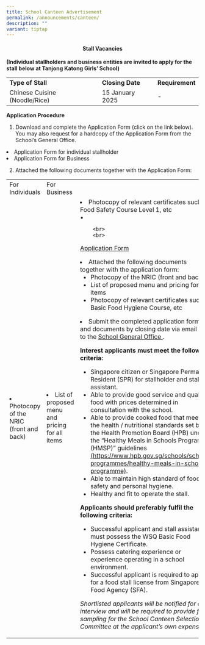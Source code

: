 ```yaml
---
title: School Canteen Advertisement
permalink: /announcements/canteen/
description: ""
variant: tiptap
---
```

<h4 style="text-align: center;"><strong>Stall Vacancies</strong></h4>
<b>(Individual stallholders and business entities are invited to apply for the stall below at Tanjong Katong Girls’ School)</b>

<table>
	<tbody>
		<tr>
			<td><b>Type of Stall</b></td>
			<td><b>Closing Date</b></td>
			<td><b>Requirement</b></td>
		</tr>
		<tr>
			<td>Chinese Cuisine (Noodle/Rice)</td>
			<td>15 January 2025</td>
			<td>-</td>
			</tr></tbody>
</table>

<p><b>Application Procedure</b>
</p>
<ol>
  <li>Download and complete the Application Form (click on the link below). You may also request for a hardcopy of the Application Form from the School’s General Office.</li>
	</ol>
	<li>Application Form for individual stallholder</li>
	<li>Application Form for Business </li>
	<ol start="2">
	<li>Attached the following documents together with the Application Form:</li>
	</ol>
	<table>
	<tbody>
		<tr>
			<td>For Individuals</td>
			<td>For Business</td>
			</tr>
		<tr>
			<td><li>Photocopy of the NRIC (front and back)</li></td>
			<td><li>List of proposed menu and pricing for all items</li></td>
					<td><li>Photocopy of relevant certificates such as Food Safety Course Level 1, etc</li>
•	

		<br>
		<br>
<a href="https://drive.google.com/file/d/1FA04r8hWn2XHAKI6eKk70BNlVT064G4S/view?usp=sharing">Application Form</a>
<br>
	
  <li>Attached the following documents together with the application form:
    <ul>
      <li>Photocopy of the NRIC (front and back)</li>
      <li>List of proposed menu and pricing for all items</li>
      <li>Photocopy of relevant certificates such as Basic Food Hygiene Course, etc</li>
    </ul>
  </li>
  <li>Submit the completed application form and documents by closing date via email OR to the <a href="/useful-links/contact-information/">School General Office </a>.
	</li>


<p><b>Interest applicants must meet the following criteria:</b></p>
<ul>
  <li>Singapore citizen or Singapore Permanent Resident (SPR) for stallholder and stall assistant.
		<br>
	</li>
  <li>Able to provide good service and quality food with prices determined in consultation with the school.
		<br>
	</li>
  <li>Able to provide cooked food that meets the health / nutritional standards set by the Health Promotion Board (HPB) under the “Healthy Meals in Schools Programme (HMSP)” guidelines <a href="https://www.hpb.gov.sg/schools/school-programmes/healthy-meals-in-schools-programme">(https://www.hpb.gov.sg/schools/school-programmes/healthy-meals-in-schools-programme)</a>.
		<br>
	</li>
  <li>Able to maintain high standard of food safety and personal hygiene.
		<br>
	</li>
  <li>Healthy and fit to operate the stall.</li>
</ul>

<p><b>Applicants should preferably fulfil the following criteria:</b></p>

<ul>
  <li>Successful applicant and stall assistant(s) must possess the WSQ Basic Food Hygiene Certificate.</li>
  <li>Possess catering experience or experience operating in a school environment.</li>
  <li>Successful applicant is required to apply for a food stall license from Singapore Food Agency (SFA).</li>
</ul>

<p>
	<i>Shortlisted applicants will be notified for an interview and will be required to provide food sampling for the School Canteen Selection Committee at the applicant’s own expense.
	</i>
</p></td></tr></tbody></table>